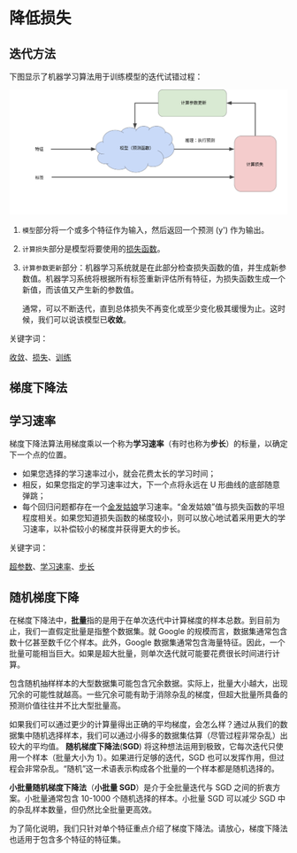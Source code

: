 # 降低损失

## 迭代方法

下图显示了机器学习算法用于训练模型的迭代试错过程：

![IterativeApproach](./IterativeApproach.svg)

1. `模型`部分将一个或多个特征作为输入，然后返回一个预测 (y') 作为输出。

2. `计算损失`部分是模型将要使用的[损失函数](https://developers.google.cn/machine-learning/crash-course/descending-into-ml/training-and-loss)。

3. `计算参数更新`部分：机器学习系统就是在此部分检查损失函数的值，并生成新参数值。机器学习系统将根据所有标签重新评估所有特征，为损失函数生成一个新值，而该值又产生新的参数值。

   通常，可以不断迭代，直到总体损失不再变化或至少变化极其缓慢为止。这时候，我们可以说该模型已**收敛**。

关键字词：

[收敛](https://developers.google.cn/machine-learning/crash-course/glossary#convergence)、[损失](https://developers.google.cn/machine-learning/glossary#loss)、[训练](https://developers.google.cn/machine-learning/glossary#training)

## 梯度下降法

## 学习速率

梯度下降法算法用梯度乘以一个称为**学习速率**（有时也称为**步长**）的标量，以确定下一个点的位置。

- 如果您选择的学习速率过小，就会花费太长的学习时间；
- 相反，如果您指定的学习速率过大，下一个点将永远在 U 形曲线的底部随意弹跳；
- 每个回归问题都存在一个[金发姑娘](https://wikipedia.org/wiki/Goldilocks_principle)学习速率。“金发姑娘”值与损失函数的平坦程度相关。如果您知道损失函数的梯度较小，则可以放心地试着采用更大的学习速率，以补偿较小的梯度并获得更大的步长。

关键字词：

[超参数](https://developers.google.cn/machine-learning/crash-course/glossary#hyperparameter)、[学习速率](https://developers.google.cn/machine-learning/crash-course/glossary#learning_rate)、[步长](https://developers.google.cn/machine-learning/crash-course/glossary#step_size)

## 随机梯度下降

在梯度下降法中，**批量**指的是用于在单次迭代中计算梯度的样本总数。到目前为止，我们一直假定批量是指整个数据集。就 Google 的规模而言，数据集通常包含数十亿甚至数千亿个样本。此外，Google 数据集通常包含海量特征。因此，一个批量可能相当巨大。如果是超大批量，则单次迭代就可能要花费很长时间进行计算。

包含随机抽样样本的大型数据集可能包含冗余数据。实际上，批量大小越大，出现冗余的可能性就越高。一些冗余可能有助于消除杂乱的梯度，但超大批量所具备的预测价值往往并不比大型批量高。

如果我们可以通过更少的计算量得出正确的平均梯度，会怎么样？通过从我们的数据集中随机选择样本，我们可以通过小得多的数据集估算（尽管过程非常杂乱）出较大的平均值。 **随机梯度下降法**(**SGD**) 将这种想法运用到极致，它每次迭代只使用一个样本（批量大小为 1）。如果进行足够的迭代，SGD 也可以发挥作用，但过程会非常杂乱。“随机”这一术语表示构成各个批量的一个样本都是随机选择的。

**小批量随机梯度下降法**（**小批量 SGD**）是介于全批量迭代与 SGD 之间的折衷方案。小批量通常包含 10-1000 个随机选择的样本。小批量 SGD 可以减少 SGD 中的杂乱样本数量，但仍然比全批量更高效。

为了简化说明，我们只针对单个特征重点介绍了梯度下降法。请放心，梯度下降法也适用于包含多个特征的特征集。